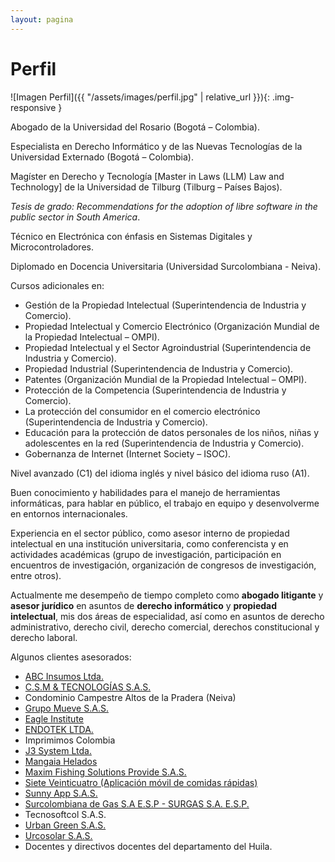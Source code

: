 ```yaml
---
layout: pagina
---
```


# Perfil

![Imagen Perfil]({{ "/assets/images/perfil.jpg" | relative_url }}){: .img-responsive }

Abogado de la Universidad del Rosario (Bogotá – Colombia).

Especialista en Derecho Informático y de las Nuevas Tecnologías de la Universidad Externado (Bogotá – Colombia).

Magíster en Derecho y Tecnología [Master in Laws (LLM) Law and Technology] de la Universidad de Tilburg (Tilburg – Países Bajos). 

_Tesis de grado: Recommendations for the adoption of libre software in the public sector in South America_.

Técnico en Electrónica con énfasis en Sistemas Digitales y Microcontroladores.

Diplomado en Docencia Universitaria (Universidad Surcolombiana - Neiva).

Cursos adicionales en:

  * Gestión de la Propiedad Intelectual (Superintendencia de Industria y Comercio).
  * Propiedad Intelectual y Comercio Electrónico (Organización Mundial de la Propiedad Intelectual – OMPI).
  * Propiedad Intelectual y el Sector Agroindustrial (Superintendencia de Industria y Comercio).
  * Propiedad Industrial (Superintendencia de Industria y Comercio).
  * Patentes (Organización Mundial de la Propiedad Intelectual – OMPI).
  * Protección de la Competencia (Superintendencia de Industria y Comercio).
  * La protección del consumidor en el comercio electrónico (Superintendencia de Industria y Comercio). 
  * Educación para la protección de datos personales de los niños, niñas y adolescentes en la red (Superintendencia de Industria y Comercio).
  * Gobernanza de Internet (Internet Society – ISOC).

Nivel avanzado (C1) del idioma inglés y nivel básico del idioma ruso (A1).

Buen conocimiento y habilidades para el manejo de herramientas informáticas, para hablar en público, el trabajo en equipo y desenvolverme en entornos internacionales.

Experiencia en el sector público, como asesor interno de propiedad intelectual en una institución universitaria, como conferencista y en actividades académicas (grupo de investigación, participación en encuentros de investigación, organización de congresos de investigación, entre otros).

Actualmente me desempeño de tiempo completo como <strong>abogado litigante</strong> y <strong>asesor jurídico</strong> en asuntos de <strong>derecho informático</strong> y <strong>propiedad intelectual</strong>, mis dos áreas de especialidad, así como en asuntos de derecho administrativo, derecho civil, derecho comercial, derechos constitucional y derecho laboral.

Algunos clientes asesorados: 

- <a href="https://www.facebook.com/WWW.ABCONLINE.COM.CO/">ABC Insumos Ltda.</a>
- <a href="http://www.csmtecnologiasas.com">C.S.M & TECNOLOGÍAS S.A.S.</a>
- Condominio Campestre Altos de la Pradera (Neiva)
- <a href="http://www.grupomueve.com/">Grupo Mueve S.A.S.</a>
- <a href="https://www.facebook.com/institutoeaglepitalito/">Eagle Institute</a>
- <a href="https://www.endotekneiva.com">ENDOTEK LTDA.</a>
- Imprimimos Colombia
- <a href="http://www.j3systemltda.com">J3 System Ltda.</a>
- <a href="https://www.facebook.com/mangaiahelado/">Mangaia Helados</a>
- <a href="https://www.maximfishing.com">Maxim Fishing Solutions Provide S.A.S.</a>
- <a href="https://www.facebook.com/siete24co/">Siete Veinticuatro (Aplicación móvil de comidas rápidas)</a>
- <a href="http://www.sunnyapp.com">Sunny App S.A.S.</a>
- <a href="http://www.surgas.com">Surcolombiana de Gas S.A E.S.P - SURGAS S.A. E.S.P.</a>
- Tecnosoftcol S.A.S.
- <a href="http://www.urbangreen.com.co">Urban Green S.A.S.</a>
- <a href="https://www.facebook.com/urcosolar/">Urcosolar S.A.S.</a>
- Docentes y directivos docentes del departamento del Huila.


